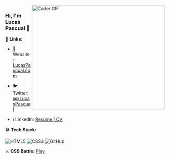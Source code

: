 <img align="right" src="https://github.com/rajaprerak/rajaprerak/blob/master/developer.gif" alt="Coder GIF" width="420" height="330">



### Hi, I'm Lucas Pascual 👋

🔗 **Links:**

- 👤 Website: [LucasPascual.com](https://lucaspascual.com/)

- 🐦 Twitter: [@xLucasPascual](https://twitter.com/xLucasPascual)

- ℹ️ LinkedIn: [Resume | CV](https://www.linkedin.com/in/xlucaspascual)

🛠 **Tech Stack:**

![HTML5](https://img.shields.io/badge/-HTML5-000000?style=flat&logo=HTML5)
![CSS3](https://img.shields.io/badge/-CSS3-000000?style=flat&logo=CSS3)
![GitHub](https://img.shields.io/badge/-GitHub-000000?style=flat&logo=github&logoColor=FFFFFF)

⚔️ **CSS Battle:** [Play](https://cssbattle.dev/player/xlucaspascual)
